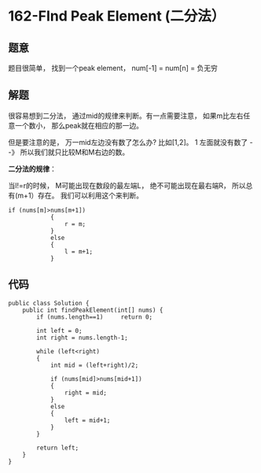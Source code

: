 # 162-FInd Peak Element (二分法）
## 题意
题目很简单， 找到一个peak element， num[-1] = num[n] = 负无穷

## 解题
很容易想到二分法， 通过mid的规律来判断。有一点需要注意， 如果m比左右任意一个数小， 那么peak就在相应的那一边。

但是要注意的是， 万一mid左边没有数了怎么办? 比如[1,2]。 1 左面就没有数了 --》 所以我们就只比较M和M右边的数。

**二分法的规律**：

当l!=r的时候， M可能出现在数段的最左端L， 绝不可能出现在最右端R， 所以总有(m+1）存在。 我们可以利用这个来判断。 

```
if (nums[m]>nums[m+1])
            {
                r = m;
            }
            else
            {
                l = m+1;
            }
```

## 代码
```
public class Solution {
    public int findPeakElement(int[] nums) {
        if (nums.length==1)     return 0;
        
        int left = 0;
        int right = nums.length-1;
        
        while (left<right)
        {
            int mid = (left+right)/2;
            
            if (nums[mid]>nums[mid+1])
            {
                right = mid;
            }
            else
            {
                left = mid+1;
            }
        }
        
        return left;
    }
}
```


